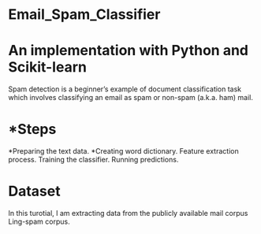 # Email_Spam_Classifier

# An implementation with Python and Scikit-learn
Spam detection is a beginner’s example of document classification task which involves classifying an email as spam or non-spam (a.k.a. ham) mail.

# *Steps
  *Preparing the text data.
  *Creating word dictionary.
Feature extraction process.
Training the classifier.
Running predictions.

# Dataset
In this turotial, I am extracting data from the publicly available mail corpus Ling-spam corpus.
